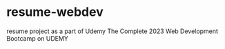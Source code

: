 # resume-webdev
resume project as a part of Udemy The Complete 2023 Web Development Bootcamp on UDEMY

